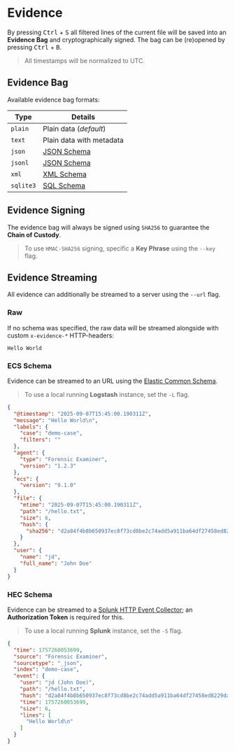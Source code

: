 # Evidence
By pressing <kbd>Ctrl</kbd> + <kbd>S</kbd> all filtered lines of the current file will be saved into an **Evidence Bag** and cryptographically signed. The bag can be (re)opened by pressing <kbd>Ctrl</kbd> + <kbd>B</kbd>.

> All timestamps will be normalized to UTC.

## Evidence Bag
Available evidence bag formats:

| Type      | Details                                          |
|-----------|--------------------------------------------------|
| `plain`   | Plain data (*default*)                           |
| `text`    | Plain data with metadata                         |
| `json`    | [JSON Schema](../../../api/evidence.schema.json) |
| `jsonl`   | [JSON Schema](../../../api/evidence.schema.json) |
| `xml`     | [XML Schema](../../../api/evidence.schema.xsd)   |
| `sqlite3` | [SQL Schema](../../../api/evidence.schema.sql)   |

## Evidence Signing
The evidence bag will always be signed using `SHA256` to guarantee the **Chain of Custody**.

> To use `HMAC-SHA256` signing, specific a **Key Phrase** using the `--key` flag.

## Evidence Streaming
All evidence can additionally be streamed to a server using the `--url` flag.

### Raw
If no schema was specified, the raw data will be streamed alongside with custom `x-evidence-*` HTTP-headers:

```
Hello World
```

### ECS Schema
Evidence can be streamed to an URL using the [Elastic Common Schema](https://www.elastic.co/docs/reference/ecs).

> To use a local running **Logstash** instance, set the `-L` flag.

```json
{
  "@timestamp": "2025-09-07T15:45:00.190311Z",
  "message": "Hello World\n",
  "labels": {
    "case": "demo-case",
    "filters": ""
  },
  "agent": {
    "type": "Forensic Examiner",
    "version": "1.2.3"
  },
  "ecs": {
    "version": "9.1.0"
  },
  "file": {
    "mtime": "2025-09-07T15:45:00.190311Z",
    "path": "/hello.txt",
    "size": 6,
    "hash": {
      "sha256": "d2a84f4b8b650937ec8f73cd8be2c74add5a911ba64df27458ed8229da804a26"
    }
  },
  "user": {
    "name": "jd",
    "full_name": "John Doe"
  }
}
```

### HEC Schema
Evidence can be streamed to a [Splunk HTTP Event Collector](https://docs.splunk.com/Documentation/Splunk/latest/RESTREF/RESTinput); an **Authorization Token** is required for this.

> To use a local running **Splunk** instance, set the `-S` flag.

```json
{
  "time": 1757260053699,
  "source": "Forensic Examiner",
  "sourcetype": "_json",
  "index": "demo-case",
  "event": {
    "user": "jd (John Doe)",
    "path": "/hello.txt",
    "hash": "d2a84f4b8b650937ec8f73cd8be2c74add5a911ba64df27458ed8229da804a26",
    "time": 1757260053699,
    "size": 6,
    "lines": [
      "Hello World\n"
    ]
  }
}
```
